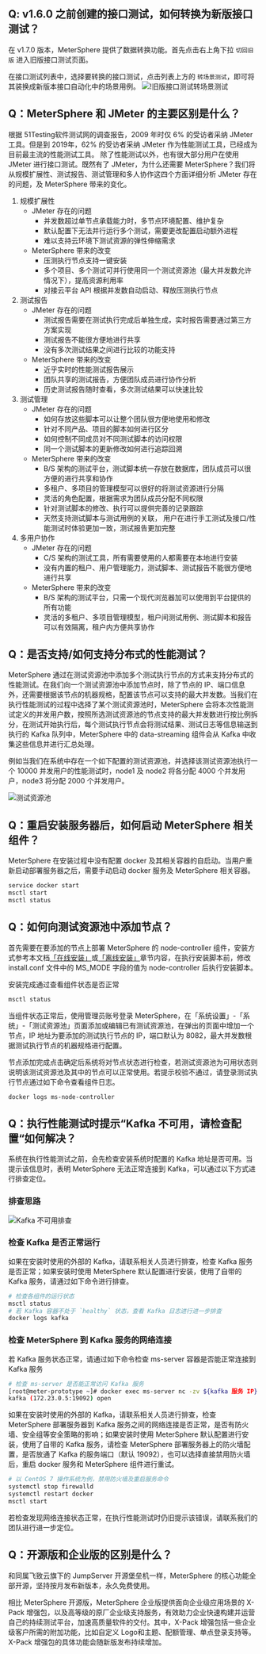 ## Q: v1.6.0 之前创建的接口测试，如何转换为新版接口测试？

在 v1.7.0 版本，MeterSphere 提供了数据转换功能。首先点击右上角下拉 `切回旧版` 进入旧版接口测试页面。

在接口测试列表中，选择要转换的接口测试，点击列表上方的 `转场景测试`，即可将其装换成新版本接口自动化中的场景用例。
![!旧版接口测试转场景测试](./img/faq/旧版接口测试转场景测试.gif)

## Q：MeterSphere 和 JMeter 的主要区别是什么？

根据 51Testing软件测试网的调查报告，2009 年时仅 6% 的受访者采纳 JMeter 工具。但是到 2019年，62% 的受访者采纳 JMeter 作为性能测试工具，已经成为目前最主流的性能测试工具。 除了性能测试以外，也有很大部分用户在使用 JMeter 进行接口测试。既然有了 JMeter，为什么还需要 MeterSphere？我们将从规模扩展性、测试报告、测试管理和多人协作这四个方面详细分析 JMeter 存在的问题，及 MeterSphere 带来的变化。

1. 规模扩展性
    - JMeter 存在的问题
        - 并发数超过单节点承载能力时，多节点环境配置、维护复杂
        - 默认配置下无法并行运行多个测试，需要更改配置启动额外进程
        - 难以支持云环境下测试资源的弹性伸缩需求
    - MeterSphere 带来的改变
        - 压测执行节点支持一键安装
        - 多个项目、多个测试可并行使用同一个测试资源池（最大并发数允许情况下），提高资源利用率
        - 对接云平台 API 根据并发数自动启动、释放压测执行节点
2. 测试报告
    - JMeter 存在的问题
        - 测试报告需要在测试执行完成后单独生成，实时报告需要通过第三方方案实现
        - 测试报告不能很方便地进行共享
        - 没有多次测试结果之间进行比较的功能支持
    - MeterSphere 带来的改变
        - 近乎实时的性能测试报告展示
        - 团队共享的测试报告，方便团队成员进行协作分析
        - 历史测试报告随时查看，多次测试结果可以快速比较
3. 测试管理
    - JMeter 存在的问题
        - 如何存放这些脚本可以让整个团队很方便地使用和修改
        - 针对不同产品、项目的脚本如何进行区分
        - 如何控制不同成员对不同测试脚本的访问权限
        - 同一个测试脚本的更新修改如何进行追踪回溯
    - MeterSphere 带来的改变
        - B/S 架构的测试平台，测试脚本统一存放在数据库，团队成员可以很方便的进行共享和协作
        - 多租户、多项目的管理模型可以很好的将测试资源进行分隔
        - 灵活的角色配置，根据需求为团队成员分配不同权限
        - 针对测试脚本的修改、执行可以提供完善的记录跟踪
        - 天然支持测试脚本与测试用例的关联， 用户在进行手工测试及接口/性能测试时体验更加一致，测试报告更加完整
4. 多用户协作
    - JMeter 存在的问题
        - C/S 架构的测试工具，所有需要使用的人都需要在本地进行安装
        - 没有内置的租户、用户管理能力，测试脚本、测试报告不能很方便地进行共享
    - MeterSphere 带来的改变
        - B/S 架构的测试平台，只需一个现代浏览器加可以使用到平台提供的所有功能
        - 灵活的多租户、多项目管理模型，租户间测试用例、测试脚本和报告可以有效隔离，租户内方便共享协作

## Q：是否支持/如何支持分布式的性能测试？

MeterSphere 通过在测试资源池中添加多个测试执行节点的方式来支持分布式的性能测试。在我们向一个测试资源池中添加节点时，除了节点的 IP、端口信息外，还需要根据该节点的机器规格，配置该节点可以支持的最大并发数。当我们在执行性能测试的过程中选择了某个测试资源池时，MeterSphere 会将本次性能测试定义的并发用户数，按照所选测试资源池的节点支持的最大并发数进行按比例拆分，在测试开始执行后，每个测试执行节点会将测试结果、测试日志等信息输送到执行的 Kafka 队列中，MeterSphere 中的 data-streaming 组件会从 Kafka 中收集这些信息并进行汇总处理。

例如当我们在系统中存在一个如下配置的测试资源池，并选择该测试资源池执行一个 10000 并发用户的性能测试时，node1 及 node2 将各分配 4000 个并发用户，node3 将分配 2000 个并发用户。

![测试资源池](./img/system_management/编辑测试资源池.png)

## Q：重启安装服务器后，如何启动 MeterSphere 相关组件？

MeterSphere 在安装过程中没有配置 docker 及其相关容器的自启动。当用户重新启动部署服务器之后，需要手动启动 docker 服务及 MeterSphere 相关容器。

```bash
service docker start
msctl start
msctl status
```

## Q：如何向测试资源池中添加节点？

首先需要在要添加的节点上部署 MeterSphere 的 node-controller 组件，安装方式参考本文档[「在线安装」](installation/online_installation.md)或[「离线安装」](installation/offline_installation.md)章节内容，在执行安装脚本前，修改 install.conf 文件中的 MS_MODE 字段的值为 node-controller 后执行安装脚本。

安装完成通过查看组件状态是否正常

```bash
msctl status
```

当组件状态正常后，使用管理员账号登录 MeterSphere，在「系统设置」-「系统」-「测试资源池」页面添加或编辑已有测试资源池，在弹出的页面中增加一个节点，IP 地址为要添加的测试执行节点的 IP，端口默认为 8082，最大并发数根据测试执行节点的机器规格进行配置。

节点添加完成点击确定后系统将对节点状态进行检查，若测试资源池为可用状态则说明该测试资源池及其中的节点可以正常使用。若提示校验不通过，请登录测试执行节点通过如下命令查看组件日志。

```bash
docker logs ms-node-controller
```

## Q：执行性能测试时提示“Kafka 不可用，请检查配置“如何解决？

系统在执行性能测试之前，会先检查安装系统时配置的 Kafka 地址是否可用。当提示该信息时，表明 MeterSphere 无法正常连接到 Kafka，可以通过以下方式进行排查定位。

### 排查思路

![Kafka 不可用排查](./img/kafka_invalid.png)

### 检查 Kafka 是否正常运行
如果在安装时使用的外部的 Kafka，请联系相关人员进行排查，检查 Kafka 服务是否正常；如果安装时使用 MeterSphere 默认配置进行安装，使用了自带的 Kafka 服务，请通过如下命令进行排查。
```bash
# 检查各组件的运行状态
msctl status
# 若 Kafka 容器不处于 `healthy` 状态，查看 Kafka 日志进行进一步排查
docker logs kafka
```
### 检查 MeterSphere 到 Kafka 服务的网络连接
若 Kafka 服务状态正常，请通过如下命令检查 ms-server 容器是否能正常连接到 Kafka 服务
```bash
# 检查 ms-server 是否能正常访问 Kafka 服务
[root@meter-prototype ~]# docker exec ms-server nc -zv ${kafka 服务 IP} ${kafka 服务端口}
kafka (172.23.0.5:19092) open
```
如果在安装时使用的外部的 Kafka，请联系相关人员进行排查，检查 MeterSphere 部署服务器到 Kafka 服务之间的网络连接是否正常，是否有防火墙、安全组等安全策略的影响；如果安装时使用 MeterSphere 默认配置进行安装，使用了自带的 Kafka 服务，请检查 MeterSphere 部署服务器上的防火墙配置，是否放通了 Kafka 的服务端口（默认 19092），也可以选择直接禁用防火墙后，重启 docker 服务和 MeterSphere 组件进行重试。
```bash
# 以 CentOS 7 操作系统为例，禁用防火墙及重启服务命令
systemctl stop firewalld
systemctl restart docker
msctl start
```
若检查发现网络连接状态正常，在执行性能测试时仍旧提示该错误，请联系我们的团队进行进一步定位。

## Q：开源版和企业版的区别是什么？

和同属飞致云旗下的 JumpServer 开源堡垒机一样，MeterSphere 的核心功能全部开源，坚持按月发布新版本，永久免费使用。

相比 MeterSphere 开源版，MeterSphere 企业版提供面向企业级应用场景的 X-Pack 增强包，以及高等级的原厂企业级支持服务，有效助力企业快速构建并运营自己的持续测试平台，加速高质量软件的交付。其中，X-Pack 增强包括一些企业级客户所需的附加功能，比如自定义 Logo和主题、配额管理、单点登录支持等。X-Pack 增强包的具体功能会随新版发布持续增加。